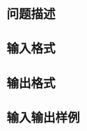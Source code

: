 

# 问题描述</b>



# </b>输入格式



# </b>输出格式



# </b>输入输出样例


<div>
	<img src="/upload/image/20120925/20120925164703_87098.jpg" alt=""/>
</div>
<div>
	 
</div>
